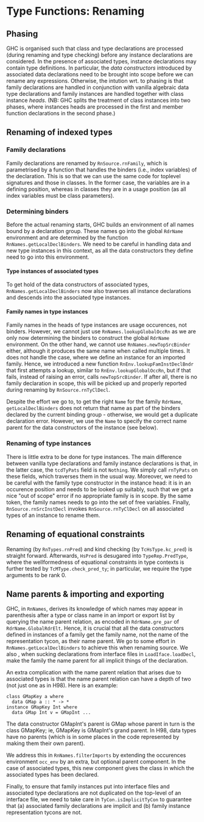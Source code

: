 # Type Functions: Renaming


## Phasing



GHC is organised such that class and type declarations are processed (during renaming and type checking) before any instance declarations are considered.  In the presence of associated types, instance declarations may contain type definitions.  In particular, the *data constructors* introduced by associated data declarations need to be brought into scope before we can rename any expressions.  Otherwise, the intution wrt. to phasing is that family declarations are handled in conjunction with vanilla algebraic data type declarations and family instances are handled together with class instance *heads*.  (NB: GHC splits the treatment of class instances into two phases, where instances heads are processed in the first and member function declarations in the second phase.)


## Renaming of indexed types


### Family declarations



Family declarations are renamed by `RnSource.rnFamily`, which is parametrised by a function that handles the binders (i.e., index variables) of the declaration.  This is so that we can use the same code for toplevel signatures and those in classes.  In the former case, the variables are in a defining position, whereas in classes they are in a usage position (as all index variables must be class parameters).


### Determining binders



Before the actual renaming starts, GHC builds an environment of all names bound by a declaration group.  These names go into the global `RdrName` environment and are determined by the function `RnNames.getLocalDeclBinders`.  We need to be careful in handling data and new type instances in this context, as all the data constructors they define need to go into this environment.


#### Type instances of associated types



To get hold of the data constructors of associated types, `RnNames.getLocalDeclBinders` now also traverses all instance declarations and descends into the associated type instances.


#### Family names in type instances



Family names in the heads of type instances are usage occurences, not binders.  However, we cannot just use `RnNames.lookupGlobalOccRn` as we are only now determining the binders to construct the global `RdrName` environment.  On the other hand, we cannot use `RnNames.newTopSrcBinder` either, although it produces the same name when called multiple times.  It does not handle the case, where we define an instance for an imported family.  Hence, we introduced a new function `RnEnv.lookupFamInstDeclBndr` that first attempts a lookup, similar to `RnEnv.lookupGlobalOccRn`, but if that fails, instead of raising an error, calls `newTopSrcBinder`.  If after all, there is no family declaration in scope, this will be picked up and properly reported during renaming by `RnSource.rnTyClDecl`.



Despite the effort we go to, to get the right `Name` for the family `RdrName`, `getLocalDeclBinders` does not return that name as part of the binders declared by the current binding group - otherwise, we would get a duplicate declaration error.  However, we use the `Name` to specify the correct name parent for the data constructors of the instance (see below).


### Renaming of type instances



There is little extra to be done for type instances.  The main difference between vanilla type declarations and family instance declarations is that, in the latter case, the `tcdTyPats` field is not `Nothing`.  We simply call `rnTyPats` on these fields, which traverses them in the usual way.  Moreover, we need to be careful with the family type constructor in the instance head: it is in an occurence position and needs to be looked up suitably, such that we get a nice "out of scope" error if no appropriate family is in scope.  By the same token, the family names needs to go into the set of free variables.  Finally, `RnSource.rnSrcInstDecl` invokes `RnSource.rnTyClDecl` on all associated types of an instance to rename them.


## Renaming of equational constraints



Renaming (by `RnTypes.rnPred`) and kind checking (by `TcHsType.kc_pred`) is straight forward.  Afterwards, `HsPred` is desugared into `TypeRep.PredType`, where the wellformedness of equational constraints in type contexts is further tested by `TcMType.check_pred_ty`; in particular, we require the type arguments to be rank 0.


## Name parents & importing and exporting



GHC, in `RnNames`, derives its knowledge of which names may appear in parenthesis after a type or class name in an import or export list by querying the name parent relation, as encoded in `RdrName.gre_par` of `RdrName.GlobalRdrElt`.  Hence, it is crucial that all the data constructors defined in instances of a family get the family name, not the name of the representation tycon, as their name parent.  We go to some effort in `RnNames.getLocalDeclBinders` to achieve this when renaming source.  We also , when sucking declarations from interface files in `LoadIface.loadDecl`, make the family the name parent for all implicit things of the declaration.



An extra complication with the name parent relation that arises due to associated types is that the name parent relation can have a depth of two (not just one as in H98).  Here is an example:


```wiki
class GMapKey a where
  data GMap a :: * -> *
instance GMapKey Int where
  data GMap Int v = GMapInt ...
```


The data constructor GMapInt's parent is GMap whose parent in turn is the class GMapKey; ie, GMapKey is GMapInt's grand parent.  In H98, data types have no parents (which is in some places in the code represented by making them their own parent).



We address this in `RnNames.filterImports` by extending the occurences environment `occ_env` by an extra, but optional parent component.  In the case of associated types, this new component gives the class in which the associated types has been declared.



Finally, to ensure that family instances put into interface files and associated type declarations are not duplicated on the top-level of an interface file, we need to take care in `TyCon.isImplicitTyCon` to guarantee that (a) associated family declarations are implicit and (b) family instance representation tycons are not.


